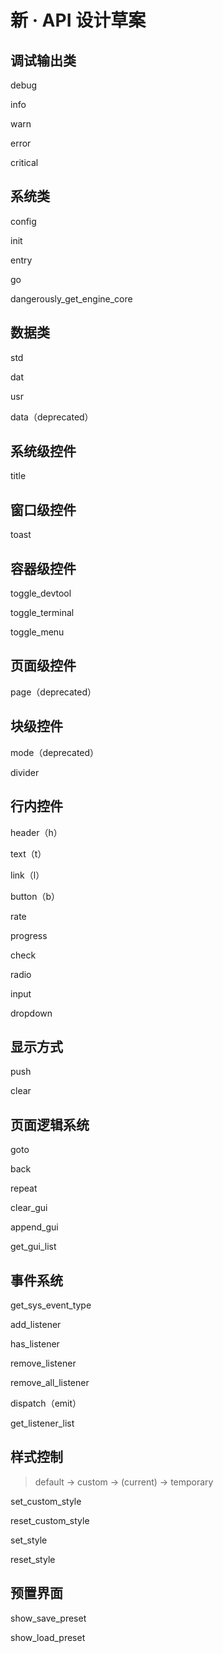 # 新 · API 设计草案

## 调试输出类

debug

info

warn

error

critical

## 系统类

config

init

entry

go

dangerously_get_engine_core

## 数据类

std

dat

usr

data（deprecated）

## 系统级控件

title

## 窗口级控件

toast

## 容器级控件

toggle_devtool

toggle_terminal

toggle_menu

## 页面级控件

page（deprecated）

## 块级控件

mode（deprecated）

divider

## 行内控件

header（h）

text（t）

link（l）

button（b）

rate

progress

check

radio

input

dropdown

## 显示方式

push

clear

## 页面逻辑系统

goto

back

repeat

clear_gui

append_gui

get_gui_list

## 事件系统

get_sys_event_type

add_listener

has_listener

remove_listener

remove_all_listener

dispatch（emit）

get_listener_list

## 样式控制

> default → custom → (current) → temporary

set_custom_style

reset_custom_style

set_style

reset_style

## 预置界面

show_save_preset

show_load_preset